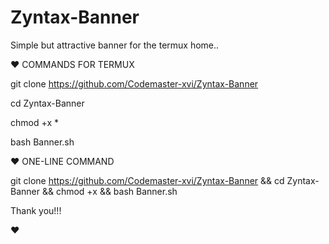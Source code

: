 # Zyntax-Banner
Simple but attractive banner for the termux home..

:heart: COMMANDS FOR TERMUX

>>
git clone https://github.com/Codemaster-xvi/Zyntax-Banner
>>
cd Zyntax-Banner
>>
chmod +x *
>>
bash Banner.sh
>>
:heart: ONE-LINE COMMAND
>>
git clone https://github.com/Codemaster-xvi/Zyntax-Banner && cd Zyntax-Banner && chmod +x && bash Banner.sh
>>
Thank you!!!
>>
:heart:

